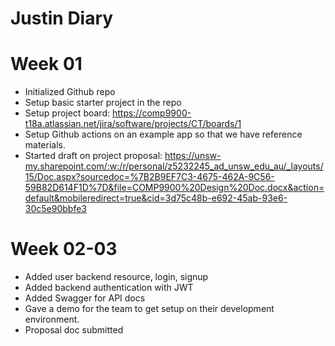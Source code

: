 # Justin Diary

# Week 01
- Initialized Github repo
- Setup basic starter project in the repo
- Setup project board: https://comp9900-t18a.atlassian.net/jira/software/projects/CT/boards/1
- Setup Github actions on an example app so that we have reference materials.
- Started draft on project proposal: https://unsw-my.sharepoint.com/:w:/r/personal/z5232245_ad_unsw_edu_au/_layouts/15/Doc.aspx?sourcedoc=%7B2B9EF7C3-4675-462A-9C56-59B82D614F1D%7D&file=COMP9900%20Design%20Doc.docx&action=default&mobileredirect=true&cid=3d75c48b-e692-45ab-93e6-30c5e90bbfe3

# Week 02-03
- Added user backend resource, login, signup
- Added backend authentication with JWT
- Added Swagger for API docs
- Gave a demo for the team to get setup on their development environment.
- Proposal doc submitted
